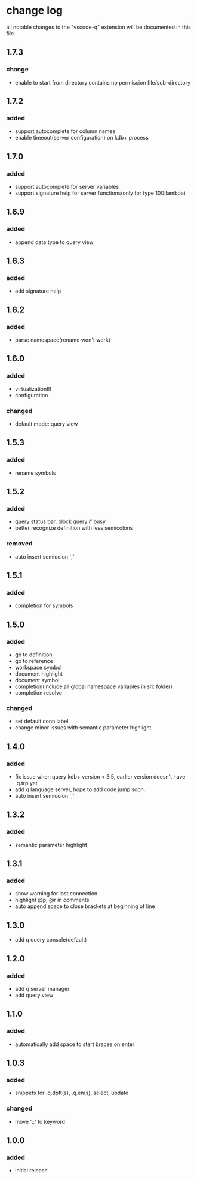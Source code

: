 # change log
all notable changes to the "vscode-q" extension will be documented in this file.

## 1.7.3
### change
- enable to start from directory contains no permission file/sub-directory

## 1.7.2
### added
- support autocomplete for column names
- enable timeout(server configuration) on kdb+ process

## 1.7.0
### added
- support autocomplete for server variables
- support signature help for server functions(only for type 100:lambda)

## 1.6.9
### added
- append data type to query view

## 1.6.3
### added
- add signature help

## 1.6.2
### added
- parse namespace(rename won't work)

## 1.6.0
### added
- virtualization!!!
- configuration

### changed
- default mode: query view

## 1.5.3
### added
- rename symbols

## 1.5.2
### added
- query status bar, block query if busy
- better recognize definition with less semicolons

### removed
- auto insert semicolon ';'

## 1.5.1
### added
- completion for symbols

## 1.5.0
### added
- go to definition
- go to reference
- workspace symbol
- document highlight
- document symbol
- completion(include all global namespace variables in src folder)
- completion resolve

### changed
- set default conn label
- change minor issues with semantic parameter highlight

## 1.4.0
### added
- fix issue when query kdb+ version < 3.5, earlier version doesn't have .q.trp yet
- add q language server, hope to add code jump soon.
- auto insert semicolon ';'

## 1.3.2
### added
- semantic parameter highlight

## 1.3.1
### added
- show warning for lost connection
- highlight @p, @r in comments
- auto append space to close brackets at beginning of line

## 1.3.0
- add q query console(default)

## 1.2.0
### added
- add q server manager
- add query view

## 1.1.0
### added
- automatically add space to start braces on enter

## 1.0.3
### added
- snippets for .q.dpft(s), .q.en(s), select, update

### changed
- move '::' to keyword

## 1.0.0
### added
- initial release